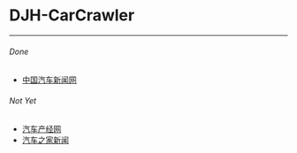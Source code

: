 # DJH-CarCrawler
---
###### Done
- [中国汽车新闻网](http://www.chinaautonews.com.cn/list-6-1.html)

###### Not Yet
- [汽车产经网](http://www.autoreport.cn/newslist/a1169/)
- [汽车之家新闻](https://www.autohome.com.cn/news/?p=s#liststart)

